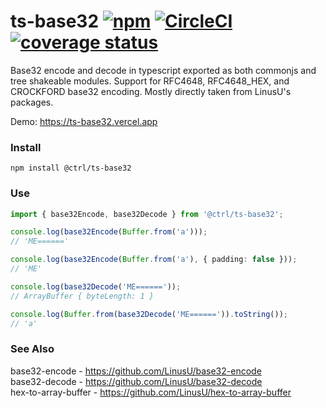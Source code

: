 # ts-base32 [![npm](https://img.shields.io/npm/v/@ctrl/ts-base32.svg?maxAge=3600)](https://www.npmjs.com/package/@ctrl/ts-base32) [![CircleCI](https://circleci.com/gh/TypeCtrl/ts-base32.svg?style=svg)](https://circleci.com/gh/TypeCtrl/ts-base32) [![coverage status](https://codecov.io/gh/typectrl/ts-base32/branch/master/graph/badge.svg)](https://codecov.io/gh/typectrl/ts-base32)

Base32 encode and decode in typescript exported as both commonjs and tree shakeable modules. Support for RFC4648, RFC4648_HEX, and CROCKFORD base32 encoding. Mostly directly taken from LinusU's packages.

Demo: https://ts-base32.vercel.app

### Install
```console
npm install @ctrl/ts-base32
```

### Use
```ts
import { base32Encode, base32Decode } from '@ctrl/ts-base32';

console.log(base32Encode(Buffer.from('a')));
// 'ME======'

console.log(base32Encode(Buffer.from('a'), { padding: false }));
// 'ME'

console.log(base32Decode('ME======'));
// ArrayBuffer { byteLength: 1 }

console.log(Buffer.from(base32Decode('ME======')).toString());
// 'a'
```

### See Also
base32-encode - https://github.com/LinusU/base32-encode  
base32-decode - https://github.com/LinusU/base32-decode  
hex-to-array-buffer - https://github.com/LinusU/hex-to-array-buffer  
